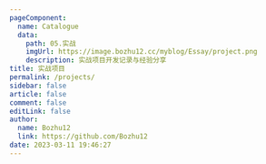 ```yaml
---
pageComponent: 
  name: Catalogue
  data: 
    path: 05.实战
    imgUrl: https://image.bozhu12.cc/myblog/Essay/project.png
    description: 实战项目开发记录与经验分享
title: 实战项目
permalink: /projects/
sidebar: false
article: false
comment: false
editLink: false
author: 
  name: Bozhu12
  link: https://github.com/Bozhu12
date: 2023-03-11 19:46:27
---
```


